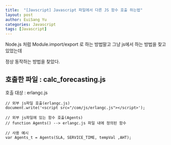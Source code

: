 ```yaml
---
title:  "[Javscript] Javascript 파일에서 다른 JS 함수 호출 하는법"
layout: post
author: EuiSang Yu
categories: Javascript
tags: [Javascript]
---
```


Node.js 처럼 Module.import/export 로 하는 방법말고 그냥 js에서 하는 방법을 찾고 있었는데

정상 동작하는 방법을 찾았다.

## 호출한 파일 : calc\_forecasting.js

호출 대상 : erlangc.js

```
// 외부 js파일 호출(erlangc.js)
document.write('<script src="/com/js/erlangc.js"></script>');

// 외부 js파일에 있는 함수 호출(Agents)
// function Agents() --> erlangc.js 파일 내에 정의된 함수

// 사용 예시
var Agents_t = Agents(SLA, SERVICE_TIME, tempVal ,AHT);
```
